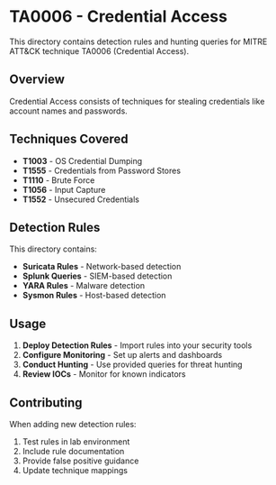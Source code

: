 # TA0006 - Credential Access

This directory contains detection rules and hunting queries for MITRE ATT&CK technique TA0006 (Credential Access).

## Overview

Credential Access consists of techniques for stealing credentials like account names and passwords.

## Techniques Covered

- **T1003** - OS Credential Dumping
- **T1555** - Credentials from Password Stores
- **T1110** - Brute Force
- **T1056** - Input Capture
- **T1552** - Unsecured Credentials

## Detection Rules

This directory contains:
- **Suricata Rules** - Network-based detection
- **Splunk Queries** - SIEM-based detection
- **YARA Rules** - Malware detection
- **Sysmon Rules** - Host-based detection

## Usage

1. **Deploy Detection Rules** - Import rules into your security tools
2. **Configure Monitoring** - Set up alerts and dashboards
3. **Conduct Hunting** - Use provided queries for threat hunting
4. **Review IOCs** - Monitor for known indicators

## Contributing

When adding new detection rules:
1. Test rules in lab environment
2. Include rule documentation
3. Provide false positive guidance
4. Update technique mappings

